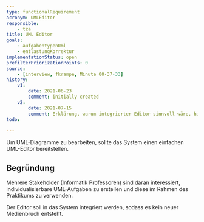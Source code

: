 ```yaml
---
type: functionalRequirement
acronym: UMLEditor
responsible:
    - tza
title: UML Editor
goals:
    - aufgabentypenUml
    - entlastungKorrektur
implementationStatus: open
prefilterPriorizationPoints: 0
source:
    - [interview, fkrampe, Minute 00-37-33]
history:
    v1:
        date: 2021-06-23
        comment: initially created
    v2:
        date: 2021-07-15
        comment: Erklärung, warum integrierter Editor sinnvoll wäre, hinzugefügt 
todo:
     
---
```


Um UML-Diagramme zu bearbeiten, sollte das System einen einfachen UML-Editor bereitstellen.

## Begründung

Mehrere Stakeholder (Informatik Professoren) sind daran interessiert, individualisierbare UML-Aufgaben
zu erstellen und diese im Rahmen des Praktikums zu verwenden.

Der Editor soll in das System integriert werden, sodass es kein neuer Medienbruch entsteht. 

